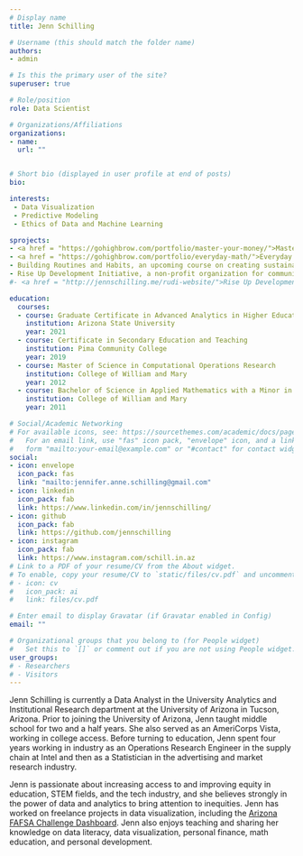 ```yaml
---
# Display name
title: Jenn Schilling

# Username (this should match the folder name)
authors:
- admin

# Is this the primary user of the site?
superuser: true

# Role/position
role: Data Scientist

# Organizations/Affiliations
organizations:
- name: 
  url: ""


# Short bio (displayed in user profile at end of posts)
bio: 

interests:
 - Data Visualization
 - Predictive Modeling
 - Ethics of Data and Machine Learning

sprojects:
- <a href = "https://gohighbrow.com/portfolio/master-your-money/">Master Your Money</a>, a course on personal finance
- <a href = "https://gohighbrow.com/portfolio/everyday-math/">Everyday Math</a>, a course on everyday mathematics
- Building Routines and Habits, an upcoming course on creating sustainable routines and habits
- Rise Up Development Initiative, a non-profit organization for community-based reproductive health empowerment in Uganda
#- <a href = "http://jennschilling.me/rudi-website/">Rise Up Development Initiative</a>, a non-profit organization for community-based reproductive health empowerment in Uganda

education:
  courses:
  - course: Graduate Certificate in Advanced Analytics in Higher Education
    institution: Arizona State University
    year: 2021
  - course: Certificate in Secondary Education and Teaching
    institution: Pima Community College
    year: 2019
  - course: Master of Science in Computational Operations Research
    institution: College of William and Mary
    year: 2012
  - course: Bachelor of Science in Applied Mathematics with a Minor in Computer Science
    institution: College of William and Mary
    year: 2011

# Social/Academic Networking
# For available icons, see: https://sourcethemes.com/academic/docs/page-builder/#icons
#   For an email link, use "fas" icon pack, "envelope" icon, and a link in the
#   form "mailto:your-email@example.com" or "#contact" for contact widget.
social:
- icon: envelope
  icon_pack: fas
  link: "mailto:jennifer.anne.schilling@gmail.com"
- icon: linkedin
  icon_pack: fab
  link: https://www.linkedin.com/in/jennschilling/
- icon: github
  icon_pack: fab
  link: https://github.com/jennschilling
- icon: instagram
  icon_pack: fab
  link: https://www.instagram.com/schill.in.az 
# Link to a PDF of your resume/CV from the About widget.
# To enable, copy your resume/CV to `static/files/cv.pdf` and uncomment the lines below.
# - icon: cv
#   icon_pack: ai
#   link: files/cv.pdf

# Enter email to display Gravatar (if Gravatar enabled in Config)
email: ""

# Organizational groups that you belong to (for People widget)
#   Set this to `[]` or comment out if you are not using People widget.
user_groups:
# - Researchers
# - Visitors
---
```


Jenn Schilling is currently a Data Analyst in the University Analytics and Institutional Research department at the University of Arizona in Tucson, Arizona. Prior to joining the University of Arizona, Jenn taught middle school for two and a half years. She also served as an AmeriCorps Vista, working in college access. Before turning to education, Jenn spent four years working in industry as an Operations Research Engineer in the supply chain at Intel and then as a Statistician in the advertising and market research industry. 

Jenn is passionate about increasing access to and improving equity in education, STEM fields, and the tech industry, and she believes strongly in the power of data and analytics to bring attention to inequities. Jenn has worked on freelance projects in data visualization, including the [Arizona FAFSA Challenge Dashboard](https://fafsachallenge.az.gov/dashboard). Jenn also enjoys teaching and sharing her knowledge on data literacy, data visualization, personal finance, math education, and personal development.
